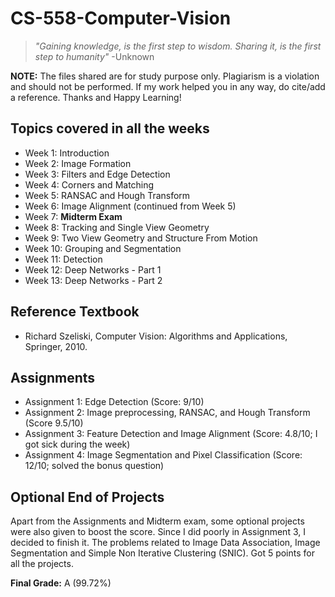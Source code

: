 # CS-558-Computer-Vision

> *"Gaining knowledge, is the first step to wisdom. Sharing it, is the first step to humanity"* -Unknown

**NOTE:** The files shared are for study purpose only. Plagiarism is a violation and should not be performed. If my work helped you in any way, do cite/add a reference. Thanks and Happy Learning!

## Topics covered in all the weeks
- Week 1: Introduction
- Week 2: Image Formation
- Week 3: Filters and Edge Detection
- Week 4: Corners and Matching
- Week 5: RANSAC and Hough Transform
- Week 6: Image Alignment (continued from Week 5)
- Week 7: **Midterm Exam**
- Week 8: Tracking and Single View Geometry
- Week 9: Two View Geometry and Structure From Motion
- Week 10: Grouping and Segmentation
- Week 11: Detection
- Week 12: Deep Networks - Part 1
- Week 13: Deep Networks - Part 2

## Reference Textbook
- Richard Szeliski, Computer Vision: Algorithms and Applications, Springer, 2010.

## Assignments
- Assignment 1: Edge Detection (Score: 9/10)
- Assignment 2: Image preprocessing, RANSAC, and Hough Transform (Score 9.5/10)
- Assignment 3: Feature Detection and Image Alignment (Score: 4.8/10; I got sick during the week)
- Assignment 4: Image Segmentation and Pixel Classification (Score: 12/10; solved the bonus question)

## Optional End of Projects
Apart from the Assignments and Midterm exam, some optional projects were also given to boost the score. Since I did poorly in Assignment 3, I decided to finish it. The problems related to Image Data Association, Image Segmentation and Simple Non Iterative Clustering (SNIC). Got 5 points for all the projects.

**Final Grade:** A (99.72%)
